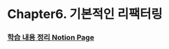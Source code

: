 # Chapter6. 기본적인 리팩터링



### [학습 내용 정리 Notion Page](https://observant-colt-711.notion.site/6-f739264812ca43199e92179cb8f3be83)
